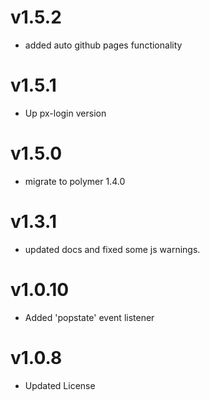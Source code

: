 v1.5.2
==================
* added auto github pages functionality

v1.5.1
==================
* Up px-login version

v1.5.0
==================
* migrate to polymer 1.4.0

v1.3.1
===================
* updated docs and fixed some js warnings.

v1.0.10
===================
* Added 'popstate' event listener

v1.0.8
===================
* Updated License
